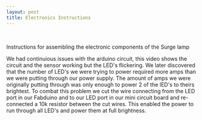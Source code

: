 ```yaml
---
layout: post
title: Electronics Instructions
---
```

<br>
<p>Instructions for assembling the electronic components of the Surge lamp </p>


<p> We had continuious issues with the arduino circuit, this video shows the circuit and the sensor working but the LED's flickering. We later discovered that the number of LED's we were trying to power required more amps than we were putting through our power supply. The amount of amps we were originally putting through was only enough to power 2 of the lED's to theirs brightest. To combat this problem we cut the wire connecting from the LED port in our Fabduino and to our LED port in our mini circuit board and re-connected a 10k resistor between the cut wires. This enabled the power to run through all LED's and power them at full brightness. </p>
